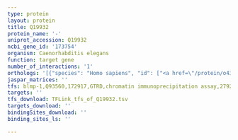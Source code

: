 ```yaml
---
type: protein
layout: protein
title: Q19932
protein_name: '-'
uniprot_accession: Q19932
ncbi_gene_id: '173754'
organism: Caenorhabditis elegans
function: target gene
number_of_interactions: '1'
orthologs: '[{"species": "Homo sapiens", "id": ["<a href=\"/protein/o43934\">O43934</a>"]}, {"species": "Mus musculus", "id": ["<a href=\"/protein/q8bj51\">Q8BJ51</a>"]}, {"species": "Rattus norvegicus", "id": ["<a href=\"/protein/d3zei8\">D3ZEI8</a>"]}, {"species": "Danio rerio", "id": ["<a href=\"/protein/e7exh8\">E7EXH8</a>"]}]'
jaspar_matrices: ''
tfs: blmp-1,Q93560,172917,GTRD,chromatin immunoprecipitation assay,27924024%5Buid%5D,No
targets: ''
tfs_download: TFLink_tfs_of_Q19932.tsv
targets_download: ''
bindingSites_download: ''
binding_sites_ls: ''

---
```

